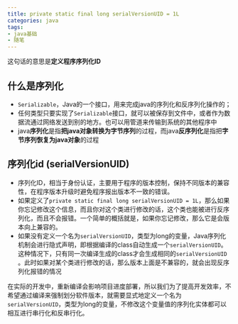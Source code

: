 ```yaml
---
title: private static final long serialVersionUID = 1L
categories: java
tags: 
- java基础
- 随笔
---
```


这句话的意思是**定义程序序列化ID**

## 什么是序列化

- `Serializable`，Java的一个接口，用来完成java的序列化和反序列化操作的；
- 任何类型只要实现了`Serializable`接口，就可以被保存到文件中，或者作为数据流通过网络发送到别的地方。也可以用管道来传输到系统的其他程序中
- java**序列化**是指**把java对象转换为字节序列**的过程，而java**反序列化**是指把**字节序列恢复为java对象**的过程

## 序列化id (serialVersionUID)

- 序列化ID，相当于身份认证，主要用于程序的版本控制，保持不同版本的兼容性，在程序版本升级时避免程序报出版本不一致的错误。
- 如果定义了`private static final long serialVersionUID = 1L`，那么如果你忘记修改这个信息，而且你对这个类进行修改的话，这个类也能被进行反序列化，而且不会报错。一个简单的概括就是，如果你忘记修改，那么它是会版本向上兼容的。
- 如果没有定义一个名为`serialVersionUID`，类型为long的变量，Java序列化机制会进行隐式声明，即根据编译的class自动生成一个`serialVersionUID`。这种情况下，只有同一次编译生成的class才会生成相同的`serialVersionUID` 。此时如果对某个类进行修改的话，那么版本上面是不兼容的，就会出现反序列化报错的情况

在实际的开发中，重新编译会影响项目进度部署，所以我们为了提高开发效率，不希望通过编译来强制划分软件版本，就需要显式地定义一个名为`serialVersionUID`，类型为long的变量，不修改这个变量值的序列化实体都可以相互进行串行化和反串行化。